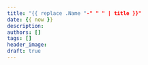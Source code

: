 ```yaml
---
title: "{{ replace .Name "-" " " | title }}"
date: {{ now }}
description: 
authors: []
tags: []
header_image:
draft: true
---
```

